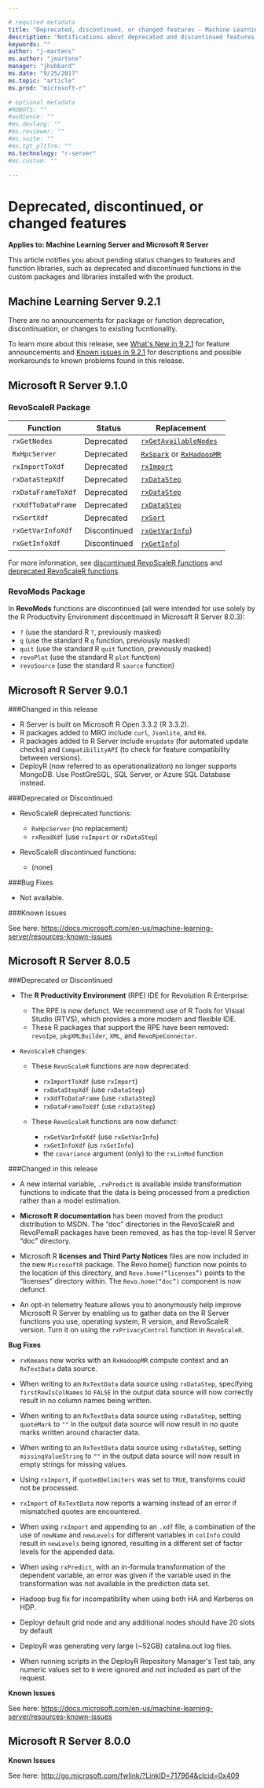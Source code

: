 ```yaml
---

# required metadata
title: "Deprecated, discontinued, or changed features - Machine Learning Server "
description: "Notifications about deprecated and discontinued features, packages, and functions in Microsoft R packages."
keywords: ""
author: "j-martens"
ms.author: "jmartens"
manager: "jhubbard"
ms.date: "9/25/2017"
ms.topic: "article"
ms.prod: "microsoft-r"

# optional metadata
#ROBOTS: ""
#audience: ""
#ms.devlang: ""
#ms.reviewer: ""
#ms.suite: ""
#ms.tgt_pltfrm: ""
ms.technology: "r-server"
#ms.custom: ""

---
```

# Deprecated, discontinued, or changed features

**Applies to: Machine Learning Server and Microsoft R Server**

This article notifies you about pending status changes to features and function libraries, such as deprecated and discontinued functions in the custom packages and libraries installed with the product.

## Machine Learning Server 9.2.1

There are no announcements for package or function deprecation, discontinuation, or changes to existing fucntionality.

To learn more about this release, see [What's New in 9.2.1](whats-new-in-machine-learning-server.md) for feature announcements and [Known issues in 9.2.1](resources-known-issues.md) for descriptions and possible workarounds to known problems found in this release.

## Microsoft R Server 9.1.0

### RevoScaleR Package

|Function| Status | Replacement |
|-----------|----|--------|
|`rxGetNodes` | Deprecated | [`rxGetAvailableNodes`](r-reference/revoscaler/rxgetavailablenodes.md)| 
|`RxHpcServer` | Deprecated | [`RxSpark`](r-reference/revoscaler/rxspark.md) or [`RxHadoopMR`](r-reference/revoscaler/rxhadoopmr.md)| 
|`rxImportToXdf` | Deprecated | [`rxImport`](r-reference/revoscaler/rximport.md) |
|`rxDataStepXdf` | Deprecated | [`rxDataStep`](r-reference/revoscaler/rxdatastep.md) |
|`rxDataFrameToXdf` | Deprecated | [`rxDataStep`](r-reference/revoscaler/rxdatastep.md) |
|`rxXdfToDataFrame` | Deprecated | [`rxDataStep`](r-reference/revoscaler/rxdatastep.md) |
|`rxSortXdf` | Deprecated | [`rxSort`](r-reference/revoscaler/rxsortxdf.md) |
|`rxGetVarInfoXdf` |Discontinued |[`rxGetVarInfo`](r-reference/revoscaler/rxgetvarinfoxdf.md))|
|`rxGetInfoXdf` |Discontinued |[`rxGetInfo`](r-reference/revoscaler/rxgetinfoxdf.md))|

For more information, see [discontinued RevoScaleR functions](r-reference/revoscaler/revoscaler-defunct.md) and [deprecated RevoScaleR functions](r-reference/revoscaler/revoscaler-deprecated.md).

### RevoMods Package

In **RevoMods** functions are discontinued (all were intended for use solely by the R Productivity Environment discontinued in Microsoft R Server 8.0.3):

+ `?` (use the standard R `?`, previously masked)
+ `q` (use the standard R `q` function, previously masked)
+ `quit` (use the standard R `quit` function, previously masked)
+ `revoPlot` (use the standard R `plot` function)
+ `revoSource` (use the standard R `source` function)
 
## Microsoft R Server 9.0.1

###Changed in this release

+ R Server is built on Microsoft R Open 3.3.2 (R 3.3.2).
+ R packages added to MRO include `curl`, `Jsonlite`, and `R6`.
+ R packages added to R Server include `mrupdate` (for automated update checks) and `CompatibilityAPI` (to check for feature compatibility between versions).
+ DeployR (now referred to as operationalization) no longer supports MongoDB. Use PostGreSQL, SQL Server, or Azure SQL Database instead.

###Deprecated or Discontinued

+ RevoScaleR deprecated functions:
    + `RxHpcServer` (no replacement)
    + `rxReadXdf` (use `rxImport` or `rxDataStep`)

+ RevoScaleR discontinued functions:
    + (none)
     	

###Bug Fixes

+ Not available.

###Known Issues

See here: https://docs.microsoft.com/en-us/machine-learning-server/resources-known-issues

## Microsoft R Server 8.0.5

###Deprecated or Discontinued

+ The **R Productivity Environment** (RPE) IDE for Revolution R Enterprise:
  + The RPE is now defunct. We recommend use of R Tools for Visual Studio (RTVS), which provides a more modern and flexible IDE.
  + These R packages that support the RPE have been removed: `revoIpe`, `pkgXMLBuilder`, `XML`, and `RevoRpeConnector`.

+ `RevoScaleR` changes:
    + These `RevoScaleR` functions are now deprecated:
	    + `rxImportToXdf` (use `rxImport`)
	    + `rxDataStepXdf` (use `rxDataStep`)
	    + `rxXdfToDataFrame` (use `rxDataStep`)
	    + `rxDataFrameToXdf` (use `rxDataStep`)

    + These `RevoScaleR` functions are now defunct:
    	+ `rxGetVarInfoXdf` (use `rxGetVarInfo`)
    	+ `rxGetInfoXdf` (us `rxGetInfo`)
    	+ the `covariance` argument (only) to the `rxLinMod` function

###Changed in this release

+  A new internal variable, `.rxPredict` is available inside transformation functions to indicate that the data is being processed from a prediction rather than a model estimation.

+ **Microsoft R documentation** has been moved from the product distribution to MSDN. The “doc” directories in the RevoScaleR and RevoPemaR packages have been removed, as has the top-level R Server “doc” directory.

+ Microsoft R **licenses and Third Party Notices** files are now included in the new `MicrosoftR` package. The Revo.home() function now points to the location of this directory, and `Revo.home(“licenses”)` points to the “licenses” directory within. The `Revo.home(“doc”)` component is now defunct.

+ An opt-in telemetry feature allows you to anonymously help improve Microsoft R Server by enabling us to gather data on the R Server functions you use, operating system, R version, and RevoScaleR version. Turn it on using the `rxPrivacyControl` function in `RevoScaleR`.

**Bug Fixes**

+ `rxKmeans` now works with an `RxHadoopMR` compute context and an `RxTextData` data source.

+ When writing to an `RxTextData` data source using
`rxDataStep`, specifying `firstRowIsColNames` to `FALSE` in
the output data source will now correctly result in no
column names being written.

+ When writing to an `RxTextData` data source using
`rxDataStep`, setting `quoteMark` to `""` in the output data
source will now result in no quote marks written around
character data.

+ When writing to an `RxTextData` data source using
`rxDataStep`, setting `missingValueString` to `""` in the
output data source will now result in empty strings for
missing values.

+ Using `rxImport`, if `quotedDelimiters` was set to `TRUE`,
transforms could not be processed.

+ `rxImport` of `RxTextData` now reports a warning instead of
an error if mismatched quotes are encountered.

+ When using `rxImport` and appending to an `.xdf` file, a
combination of the use of `newName` and `newLevels` for
different variables in `colInfo` could result in `newLevels`
being ignored, resulting in a different set of factor levels
for the appended data.

+ When using `rxPredict`, with an in-formula transformation of
the dependent variable, an error was given if the variable
used in the transformation was not available in the
prediction data set.

+ Hadoop bug fix for incompatibility when using both HA and Kerberos on HDP.

+ Deployr default grid node and any additional nodes should have 20 slots by default

+ DeployR was generating very large (~52GB) catalina.out log files.

+ When running scripts in the DeployR Repository Manager's Test tab, any numeric values set to `0` were ignored and not included as part of the request.

**Known Issues**

See here: https://docs.microsoft.com/en-us/machine-learning-server/resources-known-issues

## Microsoft R Server 8.0.0

**Known Issues**

See here: http://go.microsoft.com/fwlink/?LinkID=717964&clcid=0x409
